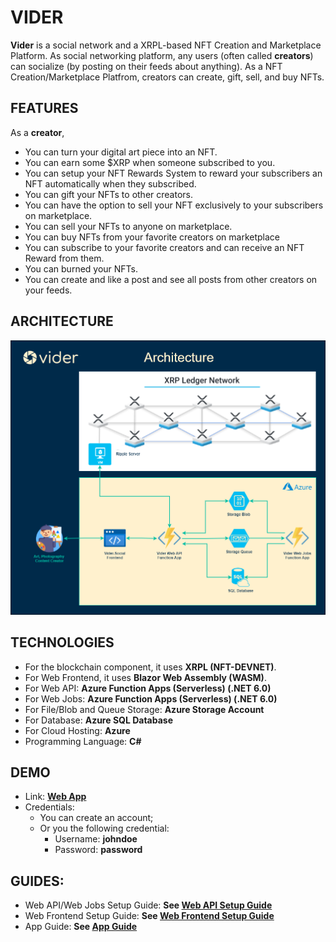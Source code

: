 # VIDER

**Vider** is a social network and a XRPL-based NFT Creation and Marketplace Platform. As social networking platform, any users (often called **creators**) can socialize (by posting on their feeds about anything). As a NFT Creation/Marketplace Platfrom, creators can create, gift, sell, and buy NFTs.

## FEATURES
As a **creator**,   
- You can turn your digital art piece into an NFT. 
- You can earn some $XRP when someone subscribed to you. 
- You can setup your NFT Rewards System to reward your subscribers an NFT automatically when they subscribed.
- You can gift your NFTs to other creators.
- You can have the option to sell your NFT exclusively to your subscribers on marketplace.
- You can sell your NFTs to anyone on marketplace.
- You can buy NFTs from your favorite creators on marketplace
- You can subscribe to your favorite creators and can receive an NFT Reward from them.
- You can burned your NFTs.
- You can create and like a post and see all posts from other creators on your feeds.

## ARCHITECTURE
![](assets/infrastructure.png)

## TECHNOLOGIES
- For the blockchain component, it uses **XRPL (NFT-DEVNET)**. 
- For Web Frontend, it uses **Blazor Web Assembly (WASM)**. 
- For Web API: **Azure Function Apps (Serverless) (.NET 6.0)**
- For Web Jobs: **Azure Function Apps (Serverless) (.NET 6.0)**
- For File/Blob and Queue Storage: **Azure Storage Account**
- For Database: **Azure SQL Database**
- For Cloud Hosting: **Azure**
- Programming Language: **C#**

## DEMO

- Link: **[Web App](https://app.nftdev.vider.social)**
- Credentials:
	- You can create an account;
	- Or you the following credential:
		- Username: **johndoe**
		- Password: **password**

## GUIDES:
- Web API/Web Jobs Setup Guide: **See [Web API Setup Guide](src/backend/README.Backend.md)**
- Web Frontend Setup Guide: **See [Web Frontend Setup Guide](src/app/README.Frontend.md)**
- App Guide: **See [App Guide](assets/vider-social-app-guide.pdf)**

